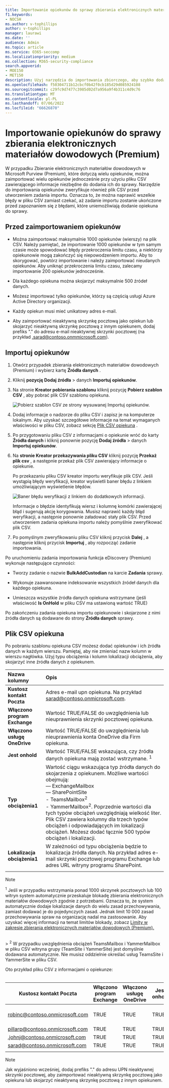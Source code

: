 ```yaml
---
title: Importowanie opiekunów do sprawy zbierania elektronicznych materiałów dowodowych (Premium)
f1.keywords:
- NOCSH
ms.author: v-tophillips
author: v-tophillips
manager: laurawi
ms.date: ''
audience: Admin
ms.topic: article
ms.service: O365-seccomp
ms.localizationpriority: medium
ms.collection: M365-security-compliance
search.appverid:
- MOE150
- MET150
description: Użyj narzędzia do importowania zbiorczego, aby szybko dodać wielu opiekunów i skojarzone z nimi źródła danych do sprawy w Zbieranie elektronicznych materiałów dowodowych w Microsoft Purview (Premium).
ms.openlocfilehash: f50304711b12cbcf0b42f0cb185d29d085924108
ms.sourcegitcommit: c29fc9d7477c3985d02d7a956a9f4b311c4d9c76
ms.translationtype: MT
ms.contentlocale: pl-PL
ms.lasthandoff: 07/06/2022
ms.locfileid: "66626870"
---
```

# <a name="import-custodians-to-an-ediscovery-premium-case"></a>Importowanie opiekunów do sprawy zbierania elektronicznych materiałów dowodowych (Premium)

W przypadku Zbieranie elektronicznych materiałów dowodowych w Microsoft Purview (Premium), które dotyczą wielu opiekunów, można zaimportować wielu opiekunów jednocześnie przy użyciu pliku CSV zawierającego informacje niezbędne do dodania ich do sprawy. Narzędzie do importowania opiekunów zweryfikuje również plik CSV przed utworzeniem zadania importu. Oznacza to, że można naprawić wszelkie błędy w pliku CSV zamiast czekać, aż zadanie importu zostanie ukończone przed zapoznaniem się z błędami, które uniemożliwiają dodanie opiekuna do sprawy.

## <a name="before-you-import-custodians"></a>Przed zaimportowaniem opiekunów

- Można zaimportować maksymalnie 1000 opiekunów (wierszy) na plik CSV. Należy pamiętać, że importowanie 1000 opiekunów w tym samym czasie może spowodować błędy przekroczenia limitu czasu, a niektórzy opiekunowie mogą zakończyć się niepowodzeniem importu. Aby to skorygować, powtórz importowanie i należy zaimportować nieudanych opiekunów. Aby uniknąć przekroczenia limitu czasu, zalecamy importowanie 200 opiekunów jednocześnie.

- Dla każdego opiekuna można skojarzyć maksymalnie 500 źródeł danych.  

- Możesz importować tylko opiekunów, którzy są częścią usługi Azure Active Directory organizacji.

- Każdy opiekun musi mieć unikatowy adres e-mail.

- Aby zaimportować nieaktywną skrzynkę pocztową jako opiekun lub skojarzyć nieaktywną skrzynkę pocztową z innym opiekunem, dodaj prefiks "." do adresu e-mail nieaktywnej skrzynki pocztowej (na przykład .sarad@contoso.onmmicrosoft.com).

## <a name="import-custodians"></a>Importuj opiekunów

1. Otwórz przypadek zbierania elektronicznych materiałów dowodowych (Premium) i wybierz kartę **Źródła danych** .

2. Kliknij **pozycję Dodaj źródła** >  danych **Importuj opiekunów**.

3. Na stronie **Kreator pobierania szablonu** kliknij pozycję **Pobierz szablon CSV** , aby pobrać plik CSV szablonu opiekuna.

   ![Pobierz szablon CSV ze strony wysuwanej Importuj opiekunów.](../media/ImportCustodians1.png)

4. Dodaj informacje o nadzorze do pliku CSV i zapisz je na komputerze lokalnym. Aby uzyskać szczegółowe informacje na temat wymaganych właściwości w pliku CSV, zobacz sekcję [Plik CSV opiekuna](#custodian-csv-file) .

5. Po przygotowaniu pliku CSV z informacjami o opiekunie wróć do karty **Źródła danych** i kliknij ponownie pozycję **Dodaj źródła** >  danych **Importuj opiekunów**.

6. Na **stronie Kreator przekazywania pliku CSV** kliknij pozycję **Przekaż plik csv** , a następnie przekaż plik CSV zawierający informacje o opiekunie.

   Po przekazaniu pliku CSV kreator importu weryfikuje plik CSV. Jeśli wystąpią błędy weryfikacji, kreator wyświetli baner błędu z linkiem umożliwiającym wyświetlenie błędów.

   ![Baner błędu weryfikacji z linkiem do dodatkowych informacji.](../media/ImportCustodians2.png)

   Informacje o błędzie identyfikują wiersz i kolumnę komórki zawierającej błąd i sugerują akcję korygowania. Musisz naprawić każdy błąd weryfikacji, a następnie ponownie załadować stały plik CSV. Przed utworzeniem zadania opiekuna importu należy pomyślnie zweryfikować plik CSV.

7. Po pomyślnym zweryfikowaniu pliku CSV kliknij przycisk **Dalej** , a następnie kliknij przycisk **Importuj** , aby rozpocząć zadanie importowania.

Po uruchomieniu zadania importowania funkcja eDiscovery (Premium) wykonuje następujące czynności:

- Tworzy zadanie o nazwie **BulkAddCustodian** na karcie **Zadania** sprawy.

- Wykonuje zaawansowane indeksowanie wszystkich źródeł danych dla każdego opiekuna.

- Umieszcza wszystkie źródła danych opiekuna wstrzymane (jeśli właściwość **Is OnHold** w pliku CSV ma ustawioną wartość TRUE)

Po zakończeniu zadania opiekuna importu opiekunowie i skojarzone z nimi źródła danych są dodawane do strony **Źródła danych** sprawy.

## <a name="custodian-csv-file"></a>Plik CSV opiekuna

Po pobraniu szablonu opiekuna CSV możesz dodać opiekunów i ich źródła danych w każdym wierszu. Pamiętaj, aby nie zmieniać nazw kolumn w wierszu nagłówka. Użyj typu obciążenia i kolumn lokalizacji obciążenia, aby skojarzyć inne źródła danych z opiekunem.

| Nazwa kolumny|Opis|
|:------- |:------------------------------------------------------------|
|**Kustosz kontakt Poczta**     |Adres e-mail upn opiekuna. Na przykład sarad@contoso.onmicrosoft.com.           |
|**Włączono program Exchange** | Wartość TRUE/FALSE do uwzględnienia lub nieuprawnienia skrzynki pocztowej opiekuna.      |
|**Włączono usługę OneDrive** | Wartość TRUE/FALSE do uwzględnienia lub nieuprawnienia konta OneDrive dla Firm opiekuna. |
|**Jest onhold**        | Wartość TRUE/FALSE wskazująca, czy źródła danych opiekuna mają zostać wstrzymane. <sup>1</sup>     |
|**Typ obciążenia1**         |Wartość ciągu wskazująca typ źródła danych do skojarzenia z opiekunem. Możliwe wartości obejmują: <br/>— ExchangeMailbox<br/> — SharePointSite<br/>- TeamsMailbox<sup>2</sup><br/>- YammerMailbox<sup>2</sup>. Poprzednie wartości dla tych typów obciążeń uwzględniają wielkość liter. Plik CSV zawiera kolumny dla trzech typów obciążeń i odpowiadających im lokalizacji obciążeń. Możesz dodać łącznie 500 typów obciążeń i lokalizacji.|
|**Lokalizacja obciążenia1**     | W zależności od typu obciążenia będzie to lokalizacja źródła danych. Na przykład adres e-mail skrzynki pocztowej programu Exchange lub adres URL witryny programu SharePoint. |
|||

> [!NOTE]
> <sup>1</sup> Jeśli w przypadku wstrzymania ponad 1000 skrzynek pocztowych lub 100 witryn system automatycznie przeskaluje blokadę zbierania elektronicznych materiałów dowodowych zgodnie z potrzebami. Oznacza to, że system automatycznie dodaje lokalizacje danych do wielu zasad przechowywania, zamiast dodawać je do pojedynczych zasad. Jednak limit 10 000 zasad przechowywania spraw na organizację nadal ma zastosowanie. Aby uzyskać więcej informacji na temat limitów blokady, zobacz [Limity w zakresie zbierania elektronicznych materiałów dowodowych (Premium).](limits-ediscovery20.md#hold-limits)
<br>
> <sup>2</sup> W przypadku uwzględnienia obciążeń TeamsMailbox i YammerMailbox w pliku CSV witryna grupy (TeamSite i YammerSite) jest domyślnie dodawana automatycznie. Nie musisz oddzielnie określać usług TeamsSite i YammerSite w pliku CSV.

Oto przykład pliku CSV z informacjami o opiekunze:<br/><br/>

|Kustosz kontakt Poczta      | Włączono program Exchange | Włączono usługę OneDrive | Jest onhold | Typ obciążenia1 | Lokalizacja obciążenia1             |
| ----------------- | ---------------- | ---------------- | --------- | -------------- | ------------------------------ |
|robinc@contoso.onmicrosoft.com | TRUE             | TRUE             | TRUE      | Witryna programu SharePoint | https://contoso.sharepoint.com |
|pillarp@contoso.onmicrosoft.com | TRUE             | TRUE             | TRUE      | |  |
|.johnj@contoso.onmicrosoft.com|TRUE|TRUE|TRUE||
|sarad@contoso.onmicrosoft.com|TRUE|TRUE|TRUE|ExchangeMailbox|.saradavis@contoso.onmicrosoft.com
||||||

> [!NOTE]
> Jak wyjaśniono wcześniej, dodaj prefiks "." do adresu UPN nieaktywnej skrzynki pocztowej, aby zaimportować nieaktywną skrzynkę pocztową jako opiekuna lub skojarzyć nieaktywną skrzynkę pocztową z innym opiekunem.
